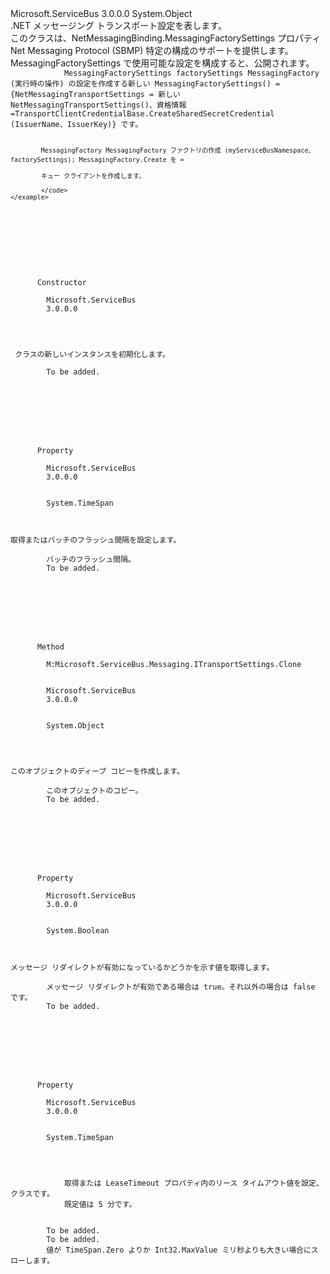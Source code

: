 <Type Name="NetMessagingTransportSettings" FullName="Microsoft.ServiceBus.Messaging.NetMessagingTransportSettings">
  <TypeSignature Language="C#" Value="public sealed class NetMessagingTransportSettings" />
  <TypeSignature Language="ILAsm" Value=".class public auto ansi sealed beforefieldinit NetMessagingTransportSettings extends System.Object" />
  <TypeSignature Language="DocId" Value="T:Microsoft.ServiceBus.Messaging.NetMessagingTransportSettings" />
  <TypeSignature Language="VB.NET" Value="Public NotInheritable Class NetMessagingTransportSettings" />
  <TypeSignature Language="F#" Value="type NetMessagingTransportSettings = class&#xA;    interface ITransportSettings&#xA;    interface IServiceBusSecuritySettings" />
  <AssemblyInfo>
    <AssemblyName>Microsoft.ServiceBus</AssemblyName>
    <AssemblyVersion>3.0.0.0</AssemblyVersion>
  </AssemblyInfo>
  <Base>
    <BaseTypeName>System.Object</BaseTypeName>
  </Base>
  <Interfaces />
  <Docs>
    <summary>.NET メッセージング トランスポート設定を表します。</summary>
    <remarks>
            このクラスは、NetMessagingBinding.MessagingFactorySettings プロパティ Net Messaging Protocol (SBMP) 特定の構成のサポートを提供します。  
            MessagingFactorySettings で使用可能な設定を構成すると、公開されます。
            </remarks>
    <altmember cref="T:Microsoft.ServiceBus.Messaging.MessagingFactory" />
    <altmember cref="T:Microsoft.ServiceBus.Messaging.MessagingFactorySettings" />
    <example>
      <code>
            MessagingFactorySettings factorySettings MessagingFactory (実行時の操作) の設定を作成する新しい MessagingFactorySettings() = {NetMessagingTransportSettings = 新しい NetMessagingTransportSettings()、資格情報 =TransportClientCredentialBase.CreateSharedSecretCredential (IssuerName、IssuerKey)} です。
            
            MessagingFactory MessagingFactory ファクトリの作成 (myServiceBusNamespace、factorySettings); MessagingFactory.Create を =
            
            キュー クライアントを作成します。
            
            </code>
    </example>
  </Docs>
  <Members>
    <Member MemberName=".ctor">
      <MemberSignature Language="C#" Value="public NetMessagingTransportSettings ();" />
      <MemberSignature Language="ILAsm" Value=".method public hidebysig specialname rtspecialname instance void .ctor() cil managed" />
      <MemberSignature Language="DocId" Value="M:Microsoft.ServiceBus.Messaging.NetMessagingTransportSettings.#ctor" />
      <MemberSignature Language="VB.NET" Value="Public Sub New ()" />
      <MemberType>Constructor</MemberType>
      <AssemblyInfo>
        <AssemblyName>Microsoft.ServiceBus</AssemblyName>
        <AssemblyVersion>3.0.0.0</AssemblyVersion>
      </AssemblyInfo>
      <Parameters />
      <Docs>
        <summary><see cref="T:Microsoft.ServiceBus.Messaging.NetMessagingTransportSettings" /> クラスの新しいインスタンスを初期化します。</summary>
        <remarks>To be added.</remarks>
      </Docs>
    </Member>
    <Member MemberName="BatchFlushInterval">
      <MemberSignature Language="C#" Value="public TimeSpan BatchFlushInterval { get; set; }" />
      <MemberSignature Language="ILAsm" Value=".property instance valuetype System.TimeSpan BatchFlushInterval" />
      <MemberSignature Language="DocId" Value="P:Microsoft.ServiceBus.Messaging.NetMessagingTransportSettings.BatchFlushInterval" />
      <MemberSignature Language="VB.NET" Value="Public Property BatchFlushInterval As TimeSpan" />
      <MemberSignature Language="F#" Value="member this.BatchFlushInterval : TimeSpan with get, set" Usage="Microsoft.ServiceBus.Messaging.NetMessagingTransportSettings.BatchFlushInterval" />
      <MemberType>Property</MemberType>
      <AssemblyInfo>
        <AssemblyName>Microsoft.ServiceBus</AssemblyName>
        <AssemblyVersion>3.0.0.0</AssemblyVersion>
      </AssemblyInfo>
      <ReturnValue>
        <ReturnType>System.TimeSpan</ReturnType>
      </ReturnValue>
      <Docs>
        <summary>取得またはバッチのフラッシュ間隔を設定します。</summary>
        <value>バッチのフラッシュ間隔。</value>
        <remarks>To be added.</remarks>
      </Docs>
    </Member>
    <Member MemberName="Clone">
      <MemberSignature Language="C#" Value="public object Clone ();" />
      <MemberSignature Language="ILAsm" Value=".method public hidebysig newslot virtual instance object Clone() cil managed" />
      <MemberSignature Language="DocId" Value="M:Microsoft.ServiceBus.Messaging.NetMessagingTransportSettings.Clone" />
      <MemberSignature Language="VB.NET" Value="Public Function Clone () As Object" />
      <MemberSignature Language="F#" Value="abstract member Clone : unit -&gt; obj&#xA;override this.Clone : unit -&gt; obj" Usage="netMessagingTransportSettings.Clone " />
      <MemberType>Method</MemberType>
      <Implements>
        <InterfaceMember>M:Microsoft.ServiceBus.Messaging.ITransportSettings.Clone</InterfaceMember>
      </Implements>
      <AssemblyInfo>
        <AssemblyName>Microsoft.ServiceBus</AssemblyName>
        <AssemblyVersion>3.0.0.0</AssemblyVersion>
      </AssemblyInfo>
      <ReturnValue>
        <ReturnType>System.Object</ReturnType>
      </ReturnValue>
      <Parameters />
      <Docs>
        <summary>このオブジェクトのディープ コピーを作成します。</summary>
        <returns>このオブジェクトのコピー。</returns>
        <remarks>To be added.</remarks>
      </Docs>
    </Member>
    <Member MemberName="EnableRedirect">
      <MemberSignature Language="C#" Value="public bool EnableRedirect { get; set; }" />
      <MemberSignature Language="ILAsm" Value=".property instance bool EnableRedirect" />
      <MemberSignature Language="DocId" Value="P:Microsoft.ServiceBus.Messaging.NetMessagingTransportSettings.EnableRedirect" />
      <MemberSignature Language="VB.NET" Value="Public Property EnableRedirect As Boolean" />
      <MemberSignature Language="F#" Value="member this.EnableRedirect : bool with get, set" Usage="Microsoft.ServiceBus.Messaging.NetMessagingTransportSettings.EnableRedirect" />
      <MemberType>Property</MemberType>
      <AssemblyInfo>
        <AssemblyName>Microsoft.ServiceBus</AssemblyName>
        <AssemblyVersion>3.0.0.0</AssemblyVersion>
      </AssemblyInfo>
      <ReturnValue>
        <ReturnType>System.Boolean</ReturnType>
      </ReturnValue>
      <Docs>
        <summary>メッセージ リダイレクトが有効になっているかどうかを示す値を取得します。</summary>
        <value>メッセージ リダイレクトが有効である場合は true。それ以外の場合は false です。</value>
        <remarks>To be added.</remarks>
      </Docs>
    </Member>
    <Member MemberName="LeaseTimeout">
      <MemberSignature Language="C#" Value="public TimeSpan LeaseTimeout { get; set; }" />
      <MemberSignature Language="ILAsm" Value=".property instance valuetype System.TimeSpan LeaseTimeout" />
      <MemberSignature Language="DocId" Value="P:Microsoft.ServiceBus.Messaging.NetMessagingTransportSettings.LeaseTimeout" />
      <MemberSignature Language="VB.NET" Value="Public Property LeaseTimeout As TimeSpan" />
      <MemberSignature Language="F#" Value="member this.LeaseTimeout : TimeSpan with get, set" Usage="Microsoft.ServiceBus.Messaging.NetMessagingTransportSettings.LeaseTimeout" />
      <MemberType>Property</MemberType>
      <AssemblyInfo>
        <AssemblyName>Microsoft.ServiceBus</AssemblyName>
        <AssemblyVersion>3.0.0.0</AssemblyVersion>
      </AssemblyInfo>
      <ReturnValue>
        <ReturnType>System.TimeSpan</ReturnType>
      </ReturnValue>
      <Docs>
        <summary>
            取得または LeaseTimeout プロパティ内のリース タイムアウト値を設定、<seealso cref="P:System.ServiceModel.Channels.TcpTransportBindingElement.ConnectionPoolSettings" />クラスです。
            既定値は 5 分です。
            </summary>
        <value>To be added.</value>
        <remarks>To be added.</remarks>
        <exception cref="T:System.ArgumentOutOfRangeException">値が TimeSpan.Zero よりか Int32.MaxValue ミリ秒よりも大きい場合にスローします。</exception>
      </Docs>
    </Member>
  </Members>
</Type>